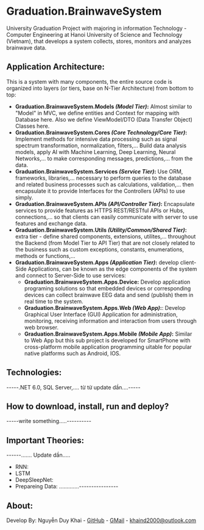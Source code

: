 # Graduation.BrainwaveSystem
University Graduation Project with majoring in information Technology - Computer Engineering at Hanoi University of Science and Technology (Vietnam), that develops a system collects, stores, monitors and analyzes brainwave data.

## Application Architecture:
This is a system with many components, the entire source code is organized into layers (or tiers, base on N-Tier Architecture) from bottom to top:
- **Graduation.BrainwaveSystem.Models _(Model Tier)_:** Almost similar to "Model" in MVC, we define entities and Context for mapping with Database here. Also we define ViewModel/DTO (Data Transfer Object) Classes here.
- **Graduation.BrainwaveSystem.Cores _(Core Technology/Core Tier)_:** Implement methods for intensive data processing such as signal spectrum transformation, normalization, filters,... Build data analysis models, apply AI with Machine Learning, Deep Learning, Neural Networks,... to make corresponding messages, predictions,... from the data.
- **Graduation.BrainwaveSystem.Services _(Service Tier)_:** Use ORM, frameworks, libraries,... necessary to perform queries to the database and related business processes such as calculations, validation,... then encapsulate it to provide Interfaces for the Controllers (APIs) to use simply.
- **Graduation.BrainwaveSystem.APIs _(API/Controller Tier)_:** Encapsulate services to provide features as HTTPS REST/RESTful APIs or Hubs, connections,... so that clients can easily communicate with server to use features and exchange data.
- **Graduation.BrainwaveSystem.Utils _(Utility/Common/Shared Tier)_:** extra tier - define shared components, extensions, utilites,... throughout the Backend (from Model Tier to API Tier) that are not closely related to the business such as custom exceptions, constants, enumerations, methods or functions,...
- **Graduation.BrainwaveSystem.Apps _(Application Tier)_:** develop client-Side Applications, can be known as the edge components of the system and connect to Server-Side to use services:
  - **Graduation.BrainwaveSystem.Apps.Device:** Develop application programing solutions so that embedded devices or corresponding devices can collect brainwave EEG data and send (publish) them in real time to the system.
  - **Graduation.BrainwaveSystem.Apps.Web _(Web App)_:**: Develop Graphical User Interface (GUI) Application for administration, monitoring, receiving information and interaction from users through web browser.
  - **Graduation.BrainwaveSystem.Apps.Mobile _(Mobile App)_:** Similar to Web App but this sub project is developed for SmartPhone with cross-platform mobile application programming uitable for popular native platforms such as Android, IOS.

## Technologies:
-----.NET 6.0, SQL Server,.... từ từ update dần....-----

## How to download, install, run anđ deploy?
-----write something.....----------

## Important Theories:
------....... Update dần.....
- RNN:
- LSTM
- DeepSleepNet:
- Prepareing Data:
.............----------------

## About:
Develop By: Nguyễn Duy Khai - [GitHub](https://github.com/itKhaiNDdotDev) - [GMail]() - <khaind2000@outlook.com>
